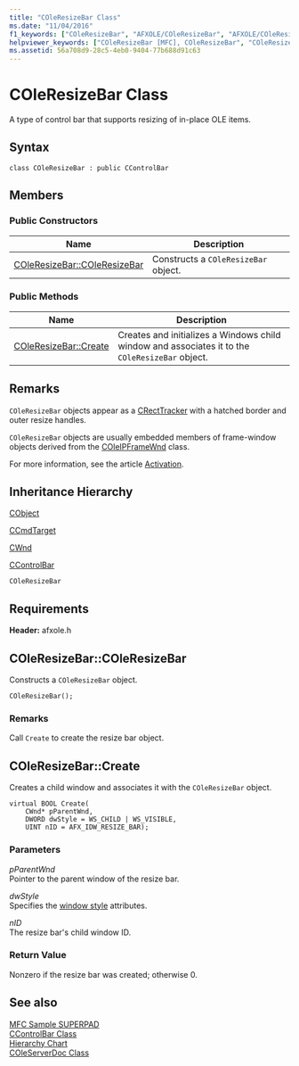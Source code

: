 ```yaml
---
title: "COleResizeBar Class"
ms.date: "11/04/2016"
f1_keywords: ["COleResizeBar", "AFXOLE/COleResizeBar", "AFXOLE/COleResizeBar::COleResizeBar", "AFXOLE/COleResizeBar::Create"]
helpviewer_keywords: ["COleResizeBar [MFC], COleResizeBar", "COleResizeBar [MFC], Create"]
ms.assetid: 56a708d9-28c5-4eb0-9404-77b688d91c63
---
```

# COleResizeBar Class

A type of control bar that supports resizing of in-place OLE items.

## Syntax

```
class COleResizeBar : public CControlBar
```

## Members

### Public Constructors

|Name|Description|
|----------|-----------------|
|[COleResizeBar::COleResizeBar](#coleresizebar)|Constructs a `COleResizeBar` object.|

### Public Methods

|Name|Description|
|----------|-----------------|
|[COleResizeBar::Create](#create)|Creates and initializes a Windows child window and associates it to the `COleResizeBar` object.|

## Remarks

`COleResizeBar` objects appear as a [CRectTracker](../../mfc/reference/crecttracker-class.md) with a hatched border and outer resize handles.

`COleResizeBar` objects are usually embedded members of frame-window objects derived from the [COleIPFrameWnd](../../mfc/reference/coleipframewnd-class.md) class.

For more information, see the article [Activation](../../mfc/activation-cpp.md).

## Inheritance Hierarchy

[CObject](../../mfc/reference/cobject-class.md)

[CCmdTarget](../../mfc/reference/ccmdtarget-class.md)

[CWnd](../../mfc/reference/cwnd-class.md)

[CControlBar](../../mfc/reference/ccontrolbar-class.md)

`COleResizeBar`

## Requirements

**Header:** afxole.h

##  <a name="coleresizebar"></a>  COleResizeBar::COleResizeBar

Constructs a `COleResizeBar` object.

```
COleResizeBar();
```

### Remarks

Call `Create` to create the resize bar object.

##  <a name="create"></a>  COleResizeBar::Create

Creates a child window and associates it with the `COleResizeBar` object.

```
virtual BOOL Create(
    CWnd* pParentWnd,
    DWORD dwStyle = WS_CHILD | WS_VISIBLE,
    UINT nID = AFX_IDW_RESIZE_BAR);
```

### Parameters

*pParentWnd*<br/>
Pointer to the parent window of the resize bar.

*dwStyle*<br/>
Specifies the [window style](../../mfc/reference/styles-used-by-mfc.md#window-styles) attributes.

*nID*<br/>
The resize bar's child window ID.

### Return Value

Nonzero if the resize bar was created; otherwise 0.

## See also

[MFC Sample SUPERPAD](../../visual-cpp-samples.md)<br/>
[CControlBar Class](../../mfc/reference/ccontrolbar-class.md)<br/>
[Hierarchy Chart](../../mfc/hierarchy-chart.md)<br/>
[COleServerDoc Class](../../mfc/reference/coleserverdoc-class.md)
